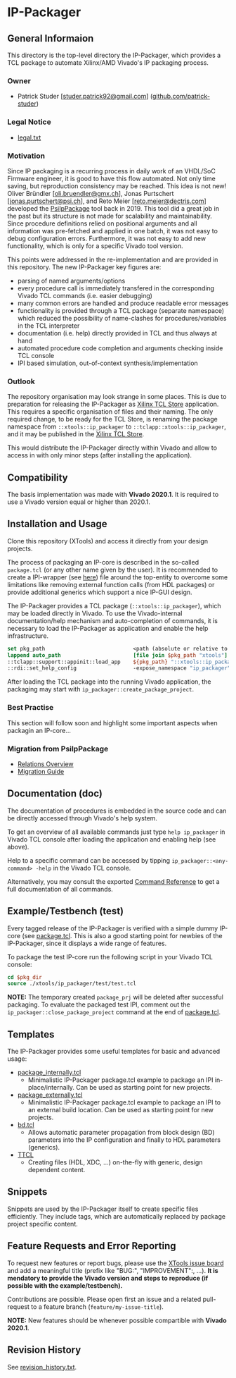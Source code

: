 # IP-Packager

## General Informaion

This directory is the top-level directory the IP-Packager, which provides a TCL package to automate Xilinx/AMD Vivado's IP packaging process.

### Owner
* Patrick Studer [studer.patrick92@gmail.com] ([github.com/patrick-studer](https://github.com/patrick-studer))

### Legal Notice
* [legal.txt](./doc/legal.txt)

### Motivation
Since IP packaging is a recurring process in daily work of an VHDL/SoC Firmware engineer, it is good to have this flow automated.
Not only time saving, but reproduction consistency may be reached.
This idea is not new! Oliver Bründler [oli.bruendler@gmx.ch], Jonas Purtschert [jonas.purtschert@psi.ch], and Reto Meier [reto.meier@dectris.com] developed the [PsiIpPackage](https://github.com/patrick-studer/PsiIpPackage) tool back in 2019.
This tool did a great job in the past but its structure is not made for scalability and maintainability.
Since procedure definitions relied on positional arguments and all information was pre-fetched and applied in one batch, it was not easy to debug configuration errors.
Furthermore, it was not easy to add new functionality, which is only for a specific Vivado tool version.

This points were addressed in the re-implementation and are provided in this repository. The new IP-Packager key figures are:
- parsing of named arguments/options
- every procedure call is immediately transfered in the corresponding Vivado TCL commands (i.e. easier debugging)
- many common errors are handled and produce readable error messages
- functionality is provided through a TCL package (separate namespace) which reduced the possibility of name-clashes for procedures/variables in the TCL interpreter
- documentation (i.e. help) directly provided in TCL and thus always at hand
- automated procedure code completion and arguments checking inside TCL console
- IPI based simulation, out-of-context synthesis/implementation

### Outlook
The repository organisation may look strange in some places. This is due to preparation for releasing the IP-Packager as [Xilinx TCL Store](https://github.com/Xilinx/XilinxTclStore) application.
This requires a specific organisation of files and their naming.
The only required change, to be ready for the TCL Store, is renaming the package namespace from `::xtools::ip_packager` to `::tclapp::xtools::ip_packager`, and it may be published in the [Xilinx TCL Store](https://github.com/Xilinx/XilinxTclStore).

This would distribute the IP-Packager directly within Vivado and allow to access in with only minor steps (after installing the application).

## Compatibility
The basis implementation was made with **Vivado 2020.1**. It is required to use a Vivado version equal or higher than 2020.1.

## Installation and Usage
Clone this repository (XTools) and access it directly from your design projects.

The process of packaging an IP-core is described in the so-called `package.tcl` (or any other name given by the user).
It is recommended to create a IPI-wrapper (see [here](./test/test_ipi/hdl/IpPackager_2020_1_ipi.vhd)) file around the top-entity to overcome some limitations like removing external function calls (from HDL packages)
or provide additional generics which support a nice IP-GUI design.

The IP-Packager provides a TCL package (`::xtools::ip_packager`), which may be loaded directly in Vivado.
To use the Vivado-internal documentation/help mechanism and auto-completion of commands, it is necessary to load the IP-Packager as application and enable the help infrastructure.

```TCL
set pkg_path                            <path (absolute or relative to current working directory (pwd)) to directory in which folder "xtools" is located>
lappend auto_path                       [file join $pkg_path "xtools"]
::tclapp::support::appinit::load_app    ${pkg_path} "::xtools::ip_packager" "ip_packager"
::rdi::set_help_config                  -expose_namespace "ip_packager"
```

After loading the TCL package into the running Vivado application, the packaging may start with `ip_packager::create_package_project`.

### Best Practise
This section will follow soon and highlight some important aspects when packagin an IP-core...

### Migration from PsiIpPackage
- [Relations Overview](./doc/PsiIpPackage_RelationsOverview.md)
- [Migration Guide](./doc/PsiIpPackage_MigrationGuide.md)

## Documentation (doc)
The documentation of procedures is embedded in the source code and can be directly accessed through Vivado's help system.

To get an overview of all available commands just type `help ip_packager` in Vivado TCL console after loading the application and enabling help (see above).

Help to a specific command can be accessed by tipping `ip_packager::<any-command> -help` in the Vivado TCL console.

Alternatively, you may consult the exported [Command Reference](doc/CommandReference.txt) to get a full documentation of all commands.

## Example/Testbench (test)
Every tagged release of the IP-Packager is verified with a simple dummy IP-core (see [package.tcl](./test/test_ipi/package/package.tcl).
This is also a good starting point for newbies of the IP-Packager, since it displays a wide range of features.

To package the test IP-core run the following script in your Vivado TCL console:

```TCL
cd $pkg_dir
source ./xtools/ip_packager/test/test.tcl
```
**NOTE:** The temporary created `package_prj` will be deleted after successful packaging.
To evaluate the packaged test IPI, comment out the `ip_packager::close_package_project` command at the end of [package.tcl](./test/test_ipi/package/package.tcl).
## Templates
The IP-Packager provides some useful templates for basic and advanced usage:
- [package_internally.tcl](./templates/package/package_internally.tcl)
  - Minimalistic IP-Packager package.tcl example to package an IPI in-place/internally. Can be used as starting point for new projects.
- [package_externally.tcl](./templates/package/package_externally.tcl)
  - Minimalistic IP-Packager package.tcl example to package an IPI to an external build location. Can be used as starting point for new projects.
- [bd.tcl](./templates/bd/bd.tcl)
  - Allows automatic parameter propagation from block design (BD) parameters into the IP configuration and finally to HDL parameters (generics).
- [TTCL](./templates/ttcl/template.ttcl)
  - Creating files (HDL, XDC, ...) on-the-fly with generic, design dependent content.

## Snippets
Snippets are used by the IP-Packager itself to create specific files efficiently. They include tags, which are automatically replaced by package project specific content.

## Feature Requests and Error Reporting
To request new features or report bugs, please use the [XTools issue board](https://github.com/patrick-studer/xtools/issues) and add a meaningful title (prefix like "BUG:", "IMPROVEMENT":, ...).
**It is mendatory to provide the Vivado version and steps to reproduce (if possible with the example/testbench).**

Contributions are possible. Please open first an issue and a related pull-request to a feature branch (`feature/my-issue-title`).

**NOTE:** New features should be whenever possible compartible with **Vivado 2020.1**.

## Revision History
See [revision_history.txt](./revision_history.txt).